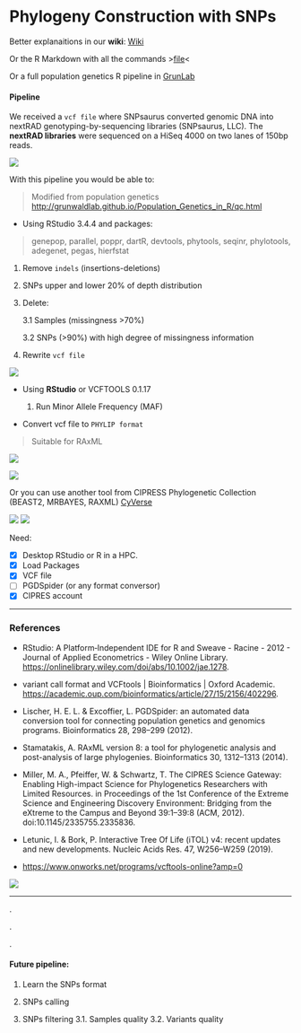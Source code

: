 # Phylogeny Construction with SNPs 

Better explanaitions in our **wiki**:
[Wiki](https://github.com/DianaCarolinaVergara/SNPs_pipeline/wiki)

Or the R Markdown with all the commands >[file](github.com/DianaCarolinaVergara/SNPs_pipeline/blob/master/Muricea_combined_aligned_to_reference_PIPELINE.Rmd)<


Or a full population genetics R pipeline in [GrunLab](http://grunwaldlab.github.io/Population_Genetics_in_R/qc.html)

#### Pipeline

We received a `vcf file` where SNPsaurus converted genomic DNA into nextRAD genotyping-by-sequencing libraries (SNPsaurus, LLC).
The **nextRAD libraries** were sequenced on a HiSeq 4000 on two lanes of 150bp reads.

![](https://www.rbcbioscienceusa.com/wp-content/uploads/2019/03/SNP-961x480.png)

With this pipeline you would be able to: 

> Modified from population genetics http://grunwaldlab.github.io/Population_Genetics_in_R/qc.html

* Using RStudio 3.4.4 and packages: 

> genepop, parallel, poppr, dartR, devtools, phytools, seqinr, phylotools, adegenet, pegas, hierfstat


   1. Remove `indels` (insertions-deletions)

   2. SNPs upper and lower 20% of depth distribution

   3. Delete: 

      3.1 Samples (missingness >70%)

      3.2 SNPs (>90%) with high degree of missingness information

   4. Rewrite `vcf file`


![](https://d33wubrfki0l68.cloudfront.net/62bcc8535a06077094ca3c29c383e37ad7334311/a263f/assets/img/logo.svg)

* Using **RStudio** or VCFTOOLS 0.1.17

   1. Run Minor Allele Frequency (MAF)

* Convert vcf file to `PHYLIP format`

> Suitable for RAxML

![](http://www.phylo.org/img/logo_cipres.gif)

![](https://cyverseuk.org/wp-content/uploads/2016/11/raxml_banner.png)

Or you can use another tool from CIPRESS Phylogenetic Collection (BEAST2, MRBAYES, RAXML) [CyVerse](https://cyverseuk.org/applications/cipress-phylogenetic-collection-beast-mrbayes-raxml/)

![](https://cyverseuk.org/wp-content/uploads/2016/11/beast2_banner.png) ![](https://cyverseuk.org/wp-content/uploads/2016/11/mrbayes_banner.png)

Need:

- [X] Desktop RStudio or R in a HPC. 
- [X] Load Packages 
- [X] VCF file 
- [ ] PGDSpider (or any format conversor)
- [X] CIPRES account 

__________________________________________________________


### References

*	RStudio: A Platform‐Independent IDE for R and Sweave - Racine - 2012 - Journal of Applied Econometrics - Wiley Online Library. https://onlinelibrary.wiley.com/doi/abs/10.1002/jae.1278.

*	variant call format and VCFtools | Bioinformatics | Oxford Academic. https://academic.oup.com/bioinformatics/article/27/15/2156/402296.

*	Lischer, H. E. L. & Excoffier, L. PGDSpider: an automated data conversion tool for connecting population genetics and genomics programs. Bioinformatics 28, 298–299 (2012).

*	Stamatakis, A. RAxML version 8: a tool for phylogenetic analysis and post-analysis of large phylogenies. Bioinformatics 30, 1312–1313 (2014).

*	Miller, M. A., Pfeiffer, W. & Schwartz, T. The CIPRES Science Gateway: Enabling High-impact Science for Phylogenetics Researchers with Limited Resources. in Proceedings of the 1st Conference of the Extreme Science and Engineering Discovery Environment: Bridging from the eXtreme to the Campus and Beyond 39:1–39:8 (ACM, 2012). doi:10.1145/2335755.2335836.

*	Letunic, I. & Bork, P. Interactive Tree Of Life (iTOL) v4: recent updates and new developments. Nucleic Acids Res. 47, W256–W259 (2019).

* https://www.onworks.net/programs/vcftools-online?amp=0


![](https://s3.amazonaws.com/user-media.venngage.com/434503-b8f72eedfbceddd1c2371f8f115ce244.png)
_______________________________________________

.

.

.


#### Future pipeline: 

1. Learn the SNPs format

2. SNPs calling

3. SNPs filtering
   3.1. Samples quality
   3.2. Variants quality


